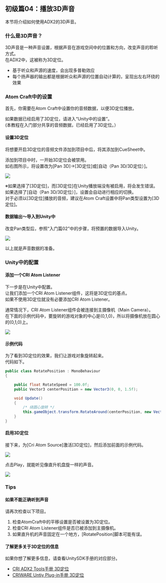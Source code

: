 ## 初级篇04：播放3D声音
本节将介绍如何使用ADX2的3D声音。

### 什么是3D声音？
3D声音是一种声音设置，根据声音在游戏空间中的位置和方向，改变声音的聆听方式。<br/>
在ADX2中，这被称为3D定位。
* 基于听众和声源的速度，会出现多普勒效应
* 每个扬声器的输出都是根据听众和声源的位置自动计算的，呈现出左右环绕的效果

### Atom Craft中的设置
首先，你需要在Atom Craft中设置你的音频数据，以便3D定位播放。

如果数据已经启用了3D定位，请进入“Unity中的设置”。<br/>
(本教程在入门部分共享的音频数据，已经启用了3D定位。）

#### 设置3D定位
将想要开启3D定位的音频文件添加到项目中后，将其添加到CueSheet中。

添加到项目中时，一开始3D定位会被禁用。<br/>
如右图所示，将设置改为[Pan 3D]→[3D定位]或[自动（Pan 3D/3D定位）]。

![](images/unity1101.png)

※如果选择了[3D定位]，而[3D定位]在Unity播放端没有被启用，将会发生错误。<br/>
如果选择了[自动（Pan 3D/3D定位）]，设置会自动进行相应的切换。<br/>
对于必须以[3D定位]播放的音频，建议在Atom Craft设置中将Pan类型设置为[3D定位]。

#### 数据输出～导入到Unity中
改变Pan类型后，参照“入门篇02”中的步骤，将预置的数据导入Unity。

![](images/unity1102.png)

以上就是声音数据的准备。

### Unity中的配置
#### 添加一个CRI Atom Listener
下一步是在Unity中配置。<br/>
让我们添加一个CRI Atom Listener组件，这将是3D定位的基点。<br/>
如果不使用3D定位就没有必要添加CRI Atom Listener。

通常情况下，CRI Atom Listener组件会被连接到主摄像机（Main Camera）。<br/>
在下面的示例代码中，要旋转的游戏对象的中心是(0,1,0)，所以将摄像机放在圆心的(0,1,0)上。

![](images/unity1103-1.png)

#### 示例代码
为了看到3D定位的效果，我们让游戏对象旋转起来。<br/>
代码如下。

```csharp
public class RotatePosition : MonoBehaviour
{

    public float RotateSpeed = 100.0f;
    public Vector3 centerPosition = new Vector3(0, 0, 1.5f);

    void Update()
    {
        /* 绕圆心旋转 */
        this.gameObject.transform.RotateAround(centerPosition, new Vector3(0, 1, 0), Time.deltaTime * RotateSpeed);
    }
}
```

#### 启用3D定位
接下来，为[Cri Atom Source]激活[3D定位]，然后添加前面的示例代码。

![](images/unity1104.png)

点击Play，就能听见像直升机盘旋一样的声音。

![](images/unity1105.gif)

### Tips
#### 如果不能正确听到声音
请再次检查以下项目。
1. 检查AtomCraft中的平移设置是否被设置为3D定位。
2. 检查CRI Atom Listener组件是否已被添加到主摄像机。
3. 如果直升机的声音固定在一个地方，[RotatePosition]脚本可能有误。

#### 了解更多关于3D定位的信息
如果你想了解更多信息，请查看UnitySDK手册的对应部分。
* <a href="https://game.criware.jp/manual/adx2_tool/jpn/contents/criatom_tools_atomcraft_pos3d.html" target="_blank">CRI ADX2 Tools手册 3D定位</a>
* <a href="https://game.criware.jp/manual/unity_plugin/jpn/contents/atom4u_keys_3dpos.html" target="_blank">CRIWARE Untiy Plug-in手册 3D定位</a>

